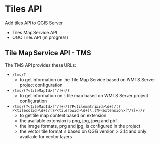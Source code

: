 # Tiles API

Add tiles API to QGIS Server
* Tiles Map Service API
* OGC Tiles API (in progress)

## Tile Map Service API - TMS

The TMS API provides these URLs:
* `/tms/?`
  * to get information on the Tile Map Service based on WMTS Server project configuration
* `/tms/(?<tileMapId>[^/]+)/?`
  * to get information on a tile map based on WMTS Server project configuration
* `/tms/(?<tileMapId>[^/]+)/(?P<tilematrixid>\d+)/(?P<tilecolid>\d+)/(?P<tilerowid>\d+)\.(?P<extension>[^/?]+)/?`
  * to get tile map content based on extension
  * the available extension is png, jpg, jpeg and pbf
  * the image formats, png and jpg, is configured in the project
  * the vector tile format is based on QGIS version > 3.14 and only available for vector layers
